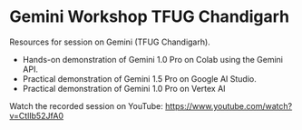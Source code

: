 # Gemini Workshop TFUG Chandigarh
Resources for session on Gemini (TFUG Chandigarh).

- Hands-on demonstration of Gemini 1.0 Pro on Colab using the Gemini API.
- Practical demonstration of Gemini 1.5 Pro on Google AI Studio.
- Practical demonstration of Gemini 1.0 Pro on Vertex AI

Watch the recorded session on YouTube:
https://www.youtube.com/watch?v=CtlIb52JfA0





